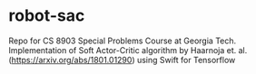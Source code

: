 # robot-sac
Repo for CS 8903 Special Problems Course at Georgia Tech.
Implementation of Soft Actor-Critic algorithm by Haarnoja et. al. (https://arxiv.org/abs/1801.01290) using Swift for Tensorflow

